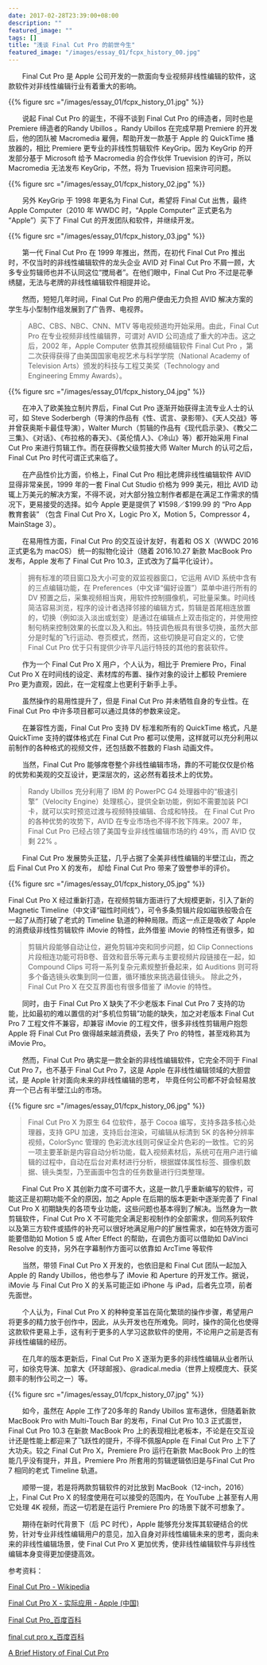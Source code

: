 ```yaml
---
date: 2017-02-28T23:39:00+08:00
description: ""
featured_image: ""
tags: []
title: "浅谈 Final Cut Pro 的前世今生"
featured_image: "/images/essay_01/fcpx_history_00.jpg"
---
```


&emsp;&emsp;Final Cut Pro 是 Apple 公司开发的一款面向专业视频非线性编辑的软件，这款软件对非线性编辑行业有着重大的影响。

{{% figure src ="/images/essay_01/fcpx_history_01.jpg" %}}


&emsp;&emsp;说起 Final Cut Pro 的诞生，不得不谈到 Final Cut Pro 的缔造者，同时也是 Premiere 缔造者的Randy Ubillos 。Randy Ubillos 在完成早期 Premiere 的开发后，他的团队被 Macromedia 雇佣，帮助开发一款基于 Apple 的 QuickTime 播放器的，相比 Premiere 更专业的非线性剪辑软件 KeyGrip。因为 KeyGrip 的开发部分基于 Microsoft 给予 Macromedia 的合作伙伴 Truevision 的许可，所以 Macromedia 无法发布 KeyGrip，不然，将为 Truevision 招来许可问题。

{{% figure src ="/images/essay_01/fcpx_history_02.jpg" %}}

&emsp;&emsp;另外 KeyGrip 于 1998 年更名为 Final Cut，希望将 Final Cut 出售，最终 Apple Computer（2010 年 WWDC 时，“Apple Computer” 正式更名为 “Apple”）买下了 Final Cut 的开发团队和软件，并继续开发。

{{% figure src ="/images/essay_01/fcpx_history_03.jpg" %}}

&emsp;&emsp;第一代 Final Cut Pro 在 1999 年推出，然而，在初代 Final Cut Pro 推出时，不仅当时的非线性编辑软件的龙头企业 AVID 对 Final Cut Pro 不屑一顾，大多专业剪辑师也并不认同这位“搅局者”。在他们眼中，Final Cut Pro 不过是花拳绣腿，无法与老牌的非线性编辑软件相提并论。

&emsp;&emsp;然而，短短几年时间，Final Cut Pro 的用户便由无力负担 AVID 解决方案的学生与小型制作组发展到了广告界、电视界。

> ABC、CBS、NBC、CNN、MTV 等电视频道均开始采用。由此，Final Cut Pro 在专业视频非线性编辑界，可谓对 AVID 公司造成了重大的冲击。这之后，2002 年，Apple Computer 依靠其视频编辑软件 Final Cut Pro ，第二次获得获得了由美国国家电视艺术与科学学院（National Academy of Television Arts）颁发的科技与工程艾美奖（Technology and Engineering Emmy Awards）。

{{% figure src ="/images/essay_01/fcpx_history_04.jpg" %}}

&emsp;&emsp;在冲入了欧美独立制片界后，Final Cut Pro 逐渐开始获得主流专业人士的认可，如 Steve Soderbergh（导演的作品有《性、谎言、录影带》、《天人交战》等并曾获奥斯卡最佳导演），Walter Murch（剪辑的作品有《现代启示录》、《教父二三集》、《对话》、《布拉格的春天》、《英伦情人》、《冷山》等）都开始采用 Final Cut Pro 来进行剪辑工作。而在获得教父级剪接大师 Walter Murch 的认可之后，Final Cut Pro 时代可谓正式来临了。

&emsp;&emsp;在产品性价比方面，价格上，Final Cut Pro 相比老牌非线性编辑软件 AVID 显得非常亲民，1999 年的一套 Final Cut Studio 价格为 999 美元，相比 AVID 动辄上万美元的解决方案，不得不说，对大部分独立制作者都是在满足工作需求的情况下，更易接受的选择。如今 Apple 更是提供了 ¥1598／$199.99 的 “Pro App 教育套装” （包含 Final Cut Pro X，Logic Pro X，Motion 5，Compressor 4，MainStage 3）。

&emsp;&emsp;在易用性方面，Final Cut Pro 的交互设计友好，有着和 OS X（WWDC 2016 正式更名为 macOS） 统一的拟物化设计（随着 2016.10.27 新款 MacBook Pro 发布，Apple 发布了 Final Cut Pro 10.3，正式改为了扁平化设计）。

> 拥有标准的项目窗口及大小可变的双监视器窗口，它运用 AVID 系统中含有的三点编辑功能，在 Preferences（中文译“偏好设置”）菜单中进行所有的 DV 预置之后，采集视频相当爽，用软件控制摄像机，可批量采集。时间线简洁容易浏览，程序的设计者选择邻接的编辑方式，剪辑是首尾相连放置的，切换（例如淡入淡出或划变）是通过在编辑点上双击指定的，并使用控制句柄来控制效果的长度以及入和出。特技调色板具有很多切换，虽然大部分是时髦的飞行运动、卷页模式，然而，这些切换是可自定义的，它使 Final Cut Pro 优于只有提供少许平凡运行特技的其他的套装软件。

&emsp;&emsp;作为一个 Final Cut Pro X 用户，个人认为，相比于 Premiere Pro，Final Cut Pro X 在时间线的设定、素材库的布置、操作对象的设计上都较 Premiere Pro 更为直观，因此，在一定程度上也更利于新手上手。

&emsp;&emsp;虽然操作的易用性提升了，但是 Final Cut Pro 并未牺牲自身的专业性。在 Final Cut Pro 中许多项目都可以通过具体的参数来设定。

&emsp;&emsp;在兼容性方面，Final Cut Pro 支持 DV 标准和所有的 QuickTime 格式，凡是 QuickTime 支持的媒体格式在 Final Cut Pro 都可以使用，这样就可以充分利用以前制作的各种格式的视频文件，还包括数不胜数的 Flash 动画文件。

&emsp;&emsp;当然，Final Cut Pro 能够席卷整个非线性编辑市场，靠的不可能仅仅是价格的优势和美观的交互设计，更深层次的，这必然有着技术上的优势。

> Randy Ubillos 充分利用了 IBM 的 PowerPC G4 处理器中的“极速引擎”（Velocity Engine）处理核心，提供全新功能，例如不需要加装 PCI 卡，就可以实时预览过渡与视频特技编辑、合成和特技。
在 Final Cut Pro 的各种优势的攻势下，AVID 在专业市场也不得不败下阵来。2007 年，Final Cut Pro 已经占领了美国专业非线性编辑市场的约 49%，而 AVID 仅剩 22% 。

&emsp;&emsp;Final Cut Pro 发展势头正猛，几乎占据了全美非线性编辑的半壁江山，而之后 Final Cut Pro X 的发布， 却给 Final Cut Pro 带来了毁誉参半的评价。

{{% figure src ="/images/essay_01/fcpx_history_05.jpg" %}}

Final Cut Pro X 经过重新打造，在视频剪辑方面进行了大规模更新，引入了新的 Magnetic Timeline（中文译“磁性时间线”），可令多条剪辑片段如磁铁般吸合在一起了从而打破了老式的 Timeline 轨道的种种局限。而这一点正是吸收了 Apple 的消费级非线性剪辑软件 iMovie 的特性，此外借鉴 iMovie 的特性还有很多，如

> 剪辑片段能够自动让位，避免剪辑冲突和同步问题，如 Clip Connections 片段相连功能可将B卷、音效和音乐等元素与主要视频片段链接在一起，如 Compound Clips 可将一系列复杂元素规整折叠起来，如 Auditions 则可将多个备选镜头收集到同一位置，循环播放来挑选最佳镜头。
除此之外，Final Cut Pro X 在交互界面也有很多借鉴了 iMovie 的特性。

&emsp;&emsp;同时，由于 Final Cut Pro X 缺失了不少老版本 Final Cut Pro 7 支持的功能，比如最初的难以置信的对“多机位剪辑”功能的缺失，加之对老版本 Final Cut Pro 7 工程文件不兼容，却兼容 iMovie 的工程文件，很多非线性剪辑用户抱怨 Apple 将 Final Cut Pro 做得越来越消费级，丢失了 Pro 的特性，甚至戏称其为 iMovie Pro。

&emsp;&emsp;然而，Final Cut Pro 确实是一款全新的非线性编辑软件，它完全不同于 Final Cut Pro 7，也不基于 Final Cut Pro 7，这是 Apple 在非线性编辑领域的大胆尝试，是 Apple 针对面向未来的非线性编辑的思考， 毕竟任何公司都不好会轻易放弃一个已占有半壁江山的市场。

{{% figure src ="/images/essay_01/fcpx_history_06.jpg" %}}

> Final Cut Pro X 为原生 64 位软件，基于 Cocoa 编写，支持多路多核心处理器，支持 GPU 加速，支持后台渲染，可编辑从标清到 5K 的各种分辨率视频，ColorSync 管理的 色彩流水线则可保证全片色彩的一致性。它的另一项主要革新是内容自动分析功能，载入视频素材后，系统可在用户进行编辑的过程中，自动在后台对素材进行分析，根据媒体属性标签、摄像机数据、镜头类型，乃至画面中包含的任务数量进行归类整理。

&emsp;&emsp;Final Cut Pro X 其创新力度不可谓不大，这是一款几乎重新编写的软件，可能这正是初期功能不全的原因，加之 Apple 在后期的版本更新中逐渐完善了 Final Cut Pro X 初期缺失的各项专业功能，这些问题也基本得到了解决。当然身为一款剪辑软件，Final Cut Pro X 不可能完全满足影视制作的全部需求，但同系列软件以及第三方软件或插件的补充可以很好地满足用户的扩展性需求，如在特效方面可能要借助如 Motion 5 或 After Effect 的帮助，在调色方面可以借助如 DaVinci Resolve 的支持，另外在字幕制作方面可以依靠如 ArcTime 等软件

&emsp;&emsp;当然，带领 Final Cut Pro X 开发的，也依旧是和 Final Cut 团队一起加入Apple 的 Randy Ubillos，他也参与了 iMovie 和 Aperture 的开发工作。据说，iMovie 与 Final Cut Pro X 的关系可能正如 iPhone 与 iPad，后者先立项，前者先面世。

&emsp;&emsp;个人认为，Final Cut Pro X 的种种变革旨在简化繁琐的操作步骤，希望用户将更多的精力放于创作中，因此，从头开发也在所难免。同时，操作的简化也使得这款软件更易上手，这有利于更多的人学习这款软件的使用，不论用户之前是否有非线性编辑的经历。

&emsp;&emsp;在几年的版本更新后，Final Cut Pro X 逐渐为更多的非线性编辑从业者所认可，如徐克导演、加拿大《环球邮报》、@radical.media（世界上规模庞大、获奖颇丰的制作公司之一）等。

{{% figure src ="/images/essay_01/fcpx_history_07.jpg" %}}

&emsp;&emsp;如今，虽然在 Apple 工作了20多年的 Randy Ubillos 宣布退休，但随着新款 MacBook Pro with Multi-Touch Bar 的发布，Final Cut Pro 10.3 正式面世，Final Cut Pro 10.3 在新款 MacBook Pro 上的表现相比老板本，不论是在交互设计还是性能上都迎来了飞跃性的提升，不得不佩服Apple 在 Final Cut Pro 上下了大功夫。较之 Final Cut Pro X，Premiere Pro 运行在新款 MacBook Pro 上的性能几乎没有提升，并且，Premiere Pro 所套用的剪辑逻辑依旧是与Final Cut Pro 7 相同的老式 Timeline 轨道。

&emsp;&emsp;顺带一提，若是将两款剪辑软件的对比放到 MacBook（12-inch，2016）上，Final Cut Pro X 的轻度使用在可以接受的范围内，在 YouTube 上甚至有人用它处理 4K 视频，而这一切若是在运行 Premiere Pro 的场景下就不可想象了。

&emsp;&emsp;期待在新时代背景下（后 PC 时代），Apple 能够充分发挥其软硬结合的优势，针对专业非线性编辑用户的意见，加入自身对非线性编辑未来的思考，面向未来的非线性编辑场景，使 Final Cut Pro X 更加优秀，使非线性编辑软件与非线性编辑本身变得更加便捷高效。


参考资料：

[Final Cut Pro - Wikipedia](https://link.zhihu.com/?target=https%3A//en.wikipedia.org/wiki/Final_Cut_Pro)

[Final Cut Pro X - 实际应用 - Apple (中国)](https://link.zhihu.com/?target=http%3A//www.apple.com/cn/final-cut-pro/in-action/)

[Final Cut Pro_百度百科](https://link.zhihu.com/?target=http%3A//baike.baidu.com/item/Final%2520Cut%2520Pro)

[final cut pro x_百度百科](https://link.zhihu.com/?target=http%3A//baike.baidu.com/item/final%2520cut%2520pro%2520x)

[A Brief History of Final Cut Pro](https://link.zhihu.com/?target=http%3A//interactivetimeline.com/884/a-brief-history-of-final-cut-pro/list.php%3Fw%3D480)